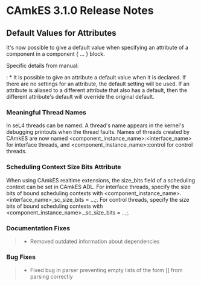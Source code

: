 # CAmkES 3.1.0 Release Notes


## Default Values for Attributes


It's now possible to give a default value when specifying an attribute
of a component in a component { ... } block.

Specific details from manual:

:   \* It is possible to give an attribute a default value when it
    is declared. If there are no settings for an attribute, the default
    setting will be used. If an attribute is aliased to a different
    attribute that also has a default, then the different attribute's
    default will override the original default.

### Meaningful Thread Names


In seL4 threads can be named. A thread's name appears in the kernel's
debugging printouts when the thread faults. Names of threads created by
CAmkES are now named
&lt;component\_instance\_name&gt;:&lt;interface\_name&gt; for interface
threads, and &lt;component\_instance\_name&gt;:control for control
threads.

### Scheduling Context Size Bits Attribute


When using CAmkES realtime extensions, the size\_bits field of a
scheduling context can be set in CAmkES ADL. For interface threads,
specify the size bits of bound scheduling contexts with
&lt;component\_instance\_name&gt;.&lt;interface\_name&gt;\_sc\_size\_bits = ...;.
For control threads, specify the size bits of bound scheduling contexts
with &lt;component\_instance\_name&gt;.\_sc\_size\_bits = ...;.

### Documentation Fixes


> -   Removed outdated information about dependencies

### Bug Fixes


> -   Fixed bug in parser preventing empty lists of the form \[\] from
>     parsing correctly

